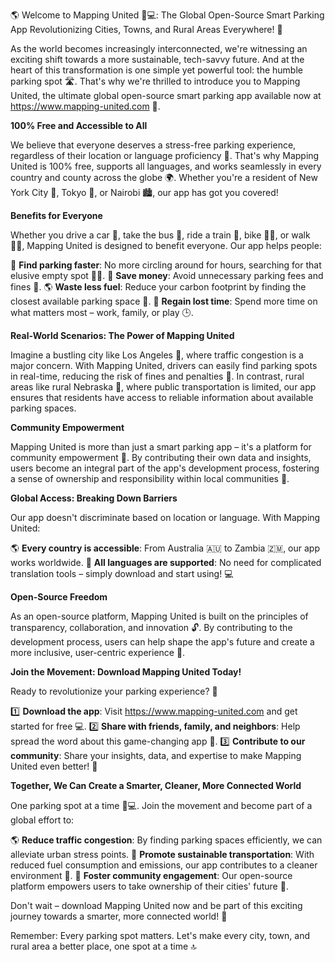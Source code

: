 🌎 Welcome to Mapping United 🚗💻: The Global Open-Source Smart Parking App Revolutionizing Cities, Towns, and Rural Areas Everywhere! 🌟

As the world becomes increasingly interconnected, we're witnessing an exciting shift towards a more sustainable, tech-savvy future. And at the heart of this transformation is one simple yet powerful tool: the humble parking spot 🛣️. That's why we're thrilled to introduce you to Mapping United, the ultimate global open-source smart parking app available now at https://www.mapping-united.com 🚀.

**100% Free and Accessible to All**

We believe that everyone deserves a stress-free parking experience, regardless of their location or language proficiency 💬. That's why Mapping United is 100% free, supports all languages, and works seamlessly in every country and county across the globe 🌍️. Whether you're a resident of New York City 🗽️, Tokyo 🗼️, or Nairobi 🏙️, our app has got you covered!

**Benefits for Everyone**

Whether you drive a car 🚗, take the bus 🚌, ride a train 🚂, bike 🚴‍♀️, or walk 🚶‍♂️, Mapping United is designed to benefit everyone. Our app helps people:

🚀 **Find parking faster**: No more circling around for hours, searching for that elusive empty spot 🙅‍♂️.
💸 **Save money**: Avoid unnecessary parking fees and fines 💸.
🌎 **Waste less fuel**: Reduce your carbon footprint by finding the closest available parking space 🚗.
📆 **Regain lost time**: Spend more time on what matters most – work, family, or play 🕒️.

**Real-World Scenarios: The Power of Mapping United**

Imagine a bustling city like Los Angeles 🌴, where traffic congestion is a major concern. With Mapping United, drivers can easily find parking spots in real-time, reducing the risk of fines and penalties 🚫. In contrast, rural areas like rural Nebraska 🌾, where public transportation is limited, our app ensures that residents have access to reliable information about available parking spaces.

**Community Empowerment**

Mapping United is more than just a smart parking app – it's a platform for community empowerment 🌟. By contributing their own data and insights, users become an integral part of the app's development process, fostering a sense of ownership and responsibility within local communities 💖.

**Global Access: Breaking Down Barriers**

Our app doesn't discriminate based on location or language. With Mapping United:

🌎 **Every country is accessible**: From Australia 🇦🇺 to Zambia 🇿🇲, our app works worldwide.
💬 **All languages are supported**: No need for complicated translation tools – simply download and start using! 💻

**Open-Source Freedom**

As an open-source platform, Mapping United is built on the principles of transparency, collaboration, and innovation 🔓. By contributing to the development process, users can help shape the app's future and create a more inclusive, user-centric experience 🤝.

**Join the Movement: Download Mapping United Today!**

Ready to revolutionize your parking experience? 🚀

1️⃣ **Download the app**: Visit https://www.mapping-united.com and get started for free 💻.
2️⃣ **Share with friends, family, and neighbors**: Help spread the word about this game-changing app 📢.
3️⃣ **Contribute to our community**: Share your insights, data, and expertise to make Mapping United even better! 💬

**Together, We Can Create a Smarter, Cleaner, More Connected World**

One parking spot at a time 🚗💻. Join the movement and become part of a global effort to:

🌎 **Reduce traffic congestion**: By finding parking spaces efficiently, we can alleviate urban stress points.
🌟 **Promote sustainable transportation**: With reduced fuel consumption and emissions, our app contributes to a cleaner environment 🌿.
🚀 **Foster community engagement**: Our open-source platform empowers users to take ownership of their cities' future 💖.

Don't wait – download Mapping United now and be part of this exciting journey towards a smarter, more connected world! 🎉

Remember: Every parking spot matters. Let's make every city, town, and rural area a better place, one spot at a time 🔝